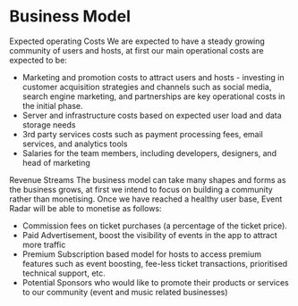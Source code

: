 # Business Model


Expected operating Costs
We are expected to have a steady growing community of users and hosts, at first our main operational costs are expected to be:
- Marketing and promotion costs to attract users and hosts - investing in customer acquisition strategies and channels such as social media, search engine marketing, and partnerships are key operational costs in the initial phase.
- Server and infrastructure costs based on expected user load and data storage needs
- 3rd party services costs such as payment processing fees, email services, and analytics tools
- Salaries for the team members, including developers, designers, and head of marketing

Revenue Streams
The business model can take many shapes and forms as the business grows, at first we intend to focus on building a community rather than monetising. Once we have reached a healthy user base, Event Radar will be able to monetise as follows:
- Commission fees on ticket purchases (a percentage of the ticket price).
- Paid Advertisement, boost the visibility of events in the app to attract more traffic
- Premium Subscription based model for hosts to access premium features such as event boosting, fee-less ticket transactions, prioritised technical support, etc.
- Potential Sponsors who would like to promote their products or services to our community (event and music related businesses)
